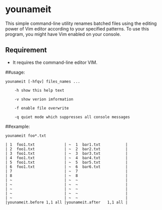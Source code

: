 # younameit

This simple command-line utility renames batched files using the editing power of Vim editor according to your specified patterns. To use this program, you might have Vim enabled on your console.

## Requirement

- It requires the command-line editor VIM.

##usage: 

    younameit [-hfqv] files_names ... 

        -h show this help text 
        
        -v show verion imformation 
        
        -f enable file overwrite
        
        -q quiet mode which suppresses all console messages
        

##example:

    younameit foo*.txt
    
    | 1  foo1.txt             | ~  1  bar1.txt           |
    | 2  foo1.txt             | ~  2  bar2.txt           |
    | 3  foo1.txt             | ~  3  bar3.txt           |
    | 4  foo1.txt             | ~  4  bar4.txt           |
    | 5  foo1.txt             | ~  5  bar5.txt           |
    | 6  foo1.txt             | ~  6  bar6.txt           |
    | 7                       | ~  7                     |
    | 8                       | ~  8                     |
    | ~                       | ~  ~                     |
    | ~                       | ~  ~                     |
    | ~                       | ~  ~                     |
    | ~                       | ~  ~                     |
    | ~                       | ~  ~                     |
    |younameit.before 1,1 all |younameit.after   1,1 all |
